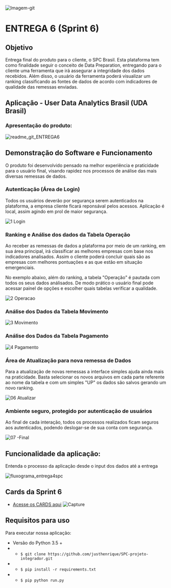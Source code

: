 ![Imagem-git](https://user-images.githubusercontent.com/56441318/83288074-2af5e080-a1b9-11ea-9049-6c27b940c1b7.jpg)

# ENTREGA 6 (Sprint 6)

## Objetivo
Entrega final do produto para o cliente, o SPC Brasil. Esta plataforma tem como finalidade seguir o conceito de Data Preparation, entregando para o cliente uma ferramenta que irá assegurar a integridade dos dados recebidos. Além disso, o usuário da ferramenta poderá visualizar um ranking classificando as fontes de dados de acordo com indicadores de qualidade das remessas enviadas. 

## Aplicação - User Data Analytics Brasil (UDA Brasil)

### Apresentação do produto:

![readme_git_ENTREGA6](https://user-images.githubusercontent.com/54003876/87262436-50505c80-c490-11ea-8f8a-9c7288bf25be.png)


## Demonstração do Software e Funcionamento
O produto foi desenvolvido pensado na melhor experiência e praticidade para o usuário final, visando rapidez nos processos de análise das mais diversas remessas de dados. 

### Autenticação (Área de Login)

Todos os usuários deverão por segurança serem autenticados na plataforma, a empresa cliente ficará reponsával pelos acessos. Aplicação é local, assim agindo em prol de maior segurança. 

![1 Login](https://user-images.githubusercontent.com/54003876/87262668-34998600-c491-11ea-8dc8-4a87be96bd69.gif)

### Ranking e Análise dos dados da Tabela Operação

Ao receber as remessas de dados a plataforma por meio de um ranking, em sua área principal, irá classificar as melhores empresas com base nos indicadores analisados. Assim o cliente poderá concluir quais são as empresas com melhores pontuações e as que estão em situação emergenciais. 

No exemplo abaixo, além do ranking, a tabela "Operação" é pautada com todos os seus dados análisados. De modo prático o usuário final pode acessar painel de opções e escolher quais tabelas verificar a qualidade. 

![2 Operacao](https://user-images.githubusercontent.com/54003876/87262786-9528c300-c491-11ea-93da-8d29e2e090e3.gif)

### Análise dos Dados da Tabela Movimento

![3 Movimento](https://user-images.githubusercontent.com/54003876/87262871-e5078a00-c491-11ea-9b07-94a25798c3e4.gif)

### Análise dos Dados da Tabela Pagamento

![4 Pagamento](https://user-images.githubusercontent.com/54003876/87262909-036d8580-c492-11ea-89e3-4054df4dadff.gif)

### Área de Atualização para nova remessa de Dados

Para a atualização de novas remessas a interface simples ajuda ainda mais na praticidade. Basta selecionar os novos arquivos em cada parte referente ao nome da tabela e com um simples "UP" os dados são salvos gerando um novo ranking. 

![06 Atualizar](https://user-images.githubusercontent.com/54003876/87263072-6232ff00-c492-11ea-8104-e85e785b2dfa.gif)

### Ambiente seguro, protegido por autenticação de usuários

Ao final de cada interação, todos os processos realizados ficam seguros aos autenticados, podendo deslogar-se de sua conta com segurança. 

![07 -Final](https://user-images.githubusercontent.com/54003876/87263237-ec7b6300-c492-11ea-8654-0cc86e28cc72.gif)


## Funcionalidade da aplicação:

Entenda o processo da aplicação desde o input dos dados até a entrega

![fluxograma_entrega4spc](https://user-images.githubusercontent.com/54003876/84607266-b4c4cf80-ae82-11ea-9104-2166954a5197.png)


## Cards da Sprint 6 

- [Acesse os CARDS aqui](https://github.com/justhenrique/SPC-projeto-integrador/projects/8)
![Capture](https://user-images.githubusercontent.com/54003876/87263667-47618a00-c494-11ea-9b0e-872f95223aaf.PNG)


## Requisitos para uso

Para executar nossa aplicação:

- Versão do Python 3.5 +
- * `$ git clone https://github.com/justhenrique/SPC-projeto-integrador.git`
- * `$ pip install -r requirements.txt`
- * `$ pip python run.py`





